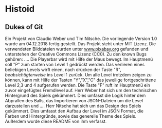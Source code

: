 Histoid
======================
Dukes of Git
----------------------

Ein Projekt von Claudio Weber und Tim Nitsche.   Die vorliegende Version 1.0 wurde am 04.12.2018 fertig gestellt.   Das Projekt steht unter MIT Lizenz.   Die verwendeten Bilddateien wurden unter www.pixabay.org gefunden und unterstehen der Creative Commons Lizenz (CC0).   Zu den known Bugs gehören: ....
Die Playerbar wird mit Hilfe der Maus bewegt. Im Hauptmenü soll "P" zum starten von Level 1 gedrückt werden. Das verlieren eines beliebigen Levels wirft einen, nach drücken der Taste "R", *beabsichtigterweise* ins Level 1 zurück. Um alle Level trotzdem zeigen zu können, kann mit Hilfe der Tasten "Y","X","C" das jeweilige fortgeschrittene Level 2,3 und 4 aufgerufen werden. Die Taste "F" ruft im Hauptmenü ein zuvor eingefügtes Fremdlevel auf. 
Herr Weber hat sich um den technischen Hintergrund des Spiels gekümmert. Dies umfasst die Logik hinter dem Abprallen des Balls, das Importieren von JSON-Dateien um die Level darzustellen und ....
Herr Nitsche hat sich um das Design des Spiels gekümmert. Dies umfasst den Aufbau der Level im JSON Format, die Farben und Hintergründe, sowie das generelle Theme des Spiels. Außerdem wurde diese README von ihm verfasst.
